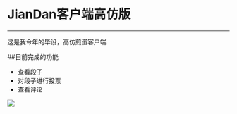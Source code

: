 # JianDan客户端高仿版
---
这是我今年的毕设，高仿煎蛋客户端

##目前完成的功能
- 查看段子
- 对段子进行投票
- 查看评论


![](http://i2.tietuku.com/e9c0a1e7045c65f6.png)